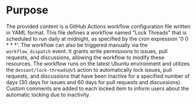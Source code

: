 # Purpose
The provided content is a GitHub Actions workflow configuration file written in YAML format. This file defines a workflow named "Lock Threads" that is scheduled to run daily at midnight, as specified by the cron expression '0 0 * * *'. The workflow can also be triggered manually via the `workflow_dispatch` event. It grants write permissions to issues, pull requests, and discussions, allowing the workflow to modify these resources. The workflow runs on the latest Ubuntu environment and utilizes the `dessant/lock-threads@v5` action to automatically lock issues, pull requests, and discussions that have been inactive for a specified number of days (30 days for issues and 60 days for pull requests and discussions). Custom comments are added to each locked item to inform users about the automatic locking due to inactivity.
